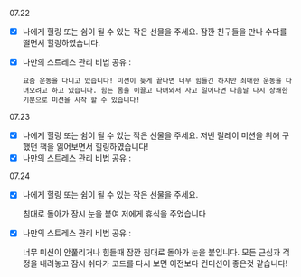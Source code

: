 07.22

- [x] 나에게 힐링 또는 쉼이 될 수 있는 작은 선물을 주세요.
  잠깐 친구들을 만나 수다를 떨면서 힐링하였습니다.
- [x] 나만의 스트레스 관리 비법 공유 :

      요즘 운동을 다니고 있습니다! 미션이 늦게 끝나면 너무 힘들긴 하지만 최대한 운동을 다녀오려고 하고 있습니다. 힘든 몸을 이끌고 다녀와서 자고 일어나면 다음날 다시 상쾌한 기분으로 미션을 시작 할 수 있습니다!


07.23

- [x] 나에게 힐링 또는 쉼이 될 수 있는 작은 선물을 주세요.
  저번 릴레이 미션을 위해 구했던 책을 읽어보면서 힐링하였습니다!
- [x] 나만의 스트레스 관리 비법 공유 :

07.24

- [x]  나에게 힐링 또는 쉼이 될 수 있는 작은 선물을 주세요.
    
    침대로 돌아가 잠시 눈을 붙여 저에게 휴식을 주었습니다 
    
- [x]  나만의 스트레스 관리 비법 공유 :
    
    너무 미션이 안풀리거나 힘들때 잠깐 침대로 돌아가 눈을 붙입니다. 모든 근심과 걱정을 내려놓고 잠시 쉬다가 코드를 다시 보면 이전보다 컨디션이 좋은것 같습니다!
